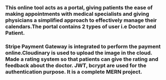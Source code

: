 ### This online tool acts as a portal, giving patients the ease of making appointments with medical specialists and giving physicians a simplified approach to effectively manage their calendars.The portal contains 2 types of user i.e Doctor and Patient. 

### Stripe Payment Gateway is integrated to perform the payment online.Cloudinary is used to upload the image in the cloud. Made a rating system so that patients can give the rating and feedback about the doctor. JWT, bcrypt are used for the authentication purpose. It is a complete MERN project.

